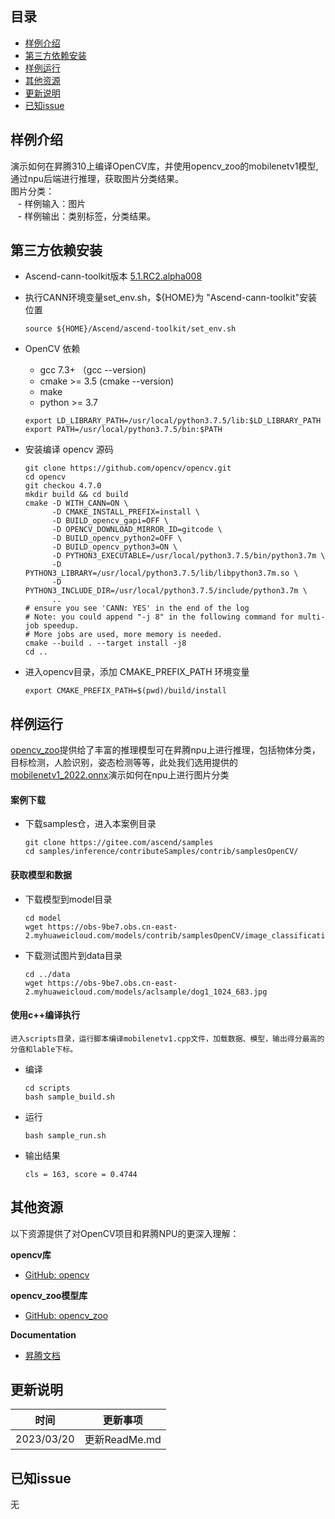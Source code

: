 ## 目录

  - [样例介绍](#样例介绍)
  - [第三方依赖安装](#第三方依赖安装)
  - [样例运行](#样例运行)
  - [其他资源](#其他资源)
  - [更新说明](#更新说明)
  - [已知issue](#已知issue)
    
## 样例介绍

  演示如何在昇腾310上编译OpenCV库，并使用opencv_zoo的mobilenetv1模型,通过npu后端进行推理，获取图片分类结果。  
  图片分类：  
  &nbsp;&nbsp;    - 样例输入：图片  
  &nbsp;&nbsp;    - 样例输出：类别标签，分类结果。  

## 第三方依赖安装

  - Ascend-cann-toolkit版本 [5.1.RC2.alpha008](https://www.hiascend.com/software/cann/community-history)

  - 执行CANN环境变量set_env.sh，${HOME}为 "Ascend-cann-toolkit"安装位置
      ```
      source ${HOME}/Ascend/ascend-toolkit/set_env.sh  
      ```
  - OpenCV 依赖
      - gcc 7.3+        （gcc --version)
      - cmake >= 3.5  (cmake --version)  
      - make
      - python >= 3.7
      ```
      export LD_LIBRARY_PATH=/usr/local/python3.7.5/lib:$LD_LIBRARY_PATH
      export PATH=/usr/local/python3.7.5/bin:$PATH
      ```
  - 安装编译 opencv 源码
      ```
      git clone https://github.com/opencv/opencv.git
      cd opencv
      git checkou 4.7.0
      mkdir build && cd build
      cmake -D WITH_CANN=ON \
            -D CMAKE_INSTALL_PREFIX=install \
            -D BUILD_opencv_gapi=OFF \
            -D OPENCV_DOWNLOAD_MIRROR_ID=gitcode \
            -D BUILD_opencv_python2=OFF \
            -D BUILD_opencv_python3=ON \
            -D PYTHON3_EXECUTABLE=/usr/local/python3.7.5/bin/python3.7m \
            -D PYTHON3_LIBRARY=/usr/local/python3.7.5/lib/libpython3.7m.so \
            -D PYTHON3_INCLUDE_DIR=/usr/local/python3.7.5/include/python3.7m \
            ..
      # ensure you see 'CANN: YES' in the end of the log
      # Note: you could append "-j 8" in the following command for multi-job speedup.
      # More jobs are used, more memory is needed.
      cmake --build . --target install -j8
      cd ..
      ```
  - 进入opencv目录，添加 CMAKE_PREFIX_PATH 环境变量
      ```
      export CMAKE_PREFIX_PATH=$(pwd)/build/install
      ```
## 样例运行
  [opencv_zoo](https://github.com/opencv/opencv)提供给了丰富的推理模型可在昇腾npu上进行推理，包括物体分类，目标检测，人脸识别，姿态检测等等，此处我们选用提供的[mobilenetv1_2022.onnx](https://obs-9be7.obs.cn-east-2.myhuaweicloud.com/models/contrib/samplesOpenCV/image_classification_mobilenetv1_2022apr.onnx)演示如何在npu上进行图片分类

#### 案例下载 
  - 下载samples仓，进入本案例目录
    ```
    git clone https://gitee.com/ascend/samples
    cd samples/inference/contributeSamples/contrib/samplesOpenCV/
    ```

#### 获取模型和数据
  - 下载模型到model目录
    ```
    cd model
    wget https://obs-9be7.obs.cn-east-2.myhuaweicloud.com/models/contrib/samplesOpenCV/image_classification_mobilenetv1_2022apr.onnx
    ```
  - 下载测试图片到data目录 
    ```
    cd ../data
    wget https://obs-9be7.obs.cn-east-2.myhuaweicloud.com/models/aclsample/dog1_1024_683.jpg
    ```

#### 使用c++编译执行
    进入scripts目录，运行脚本编译mobilenetv1.cpp文件，加载数据、模型，输出得分最高的分值和lable下标。
  - 编译
    ```
    cd scripts
    bash sample_build.sh
    ```    
  - 运行
    ```
    bash sample_run.sh
    ```
  - 输出结果  
    ```
    cls = 163, score = 0.4744
    ```                  

## 其他资源

以下资源提供了对OpenCV项目和昇腾NPU的更深入理解：

**opencv库**
- [GitHub: opencv](https://github.com/opencv/opencv)

**opencv_zoo模型库**
- [GitHub: opencv_zoo](https://github.com/opencv/opencv_zoo)

**Documentation**

- [昇腾文档](https://www.hiascend.com/document?tag=community-developer)

## 更新说明
  | 时间 | 更新事项 |
|----|------|
| 2023/03/20 | 更新ReadMe.md|
  
## 已知issue
   无

